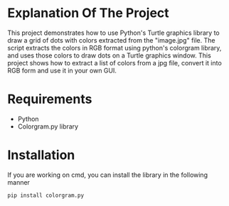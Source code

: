 # Explanation Of The Project

This project demonstrates how to use Python's Turtle graphics library to draw a grid of dots with colors extracted from the "image.jpg" file. 
The script extracts the colors in RGB format using python's colorgram library, and uses those colors to draw dots on a Turtle graphics window. 
This project shows how to extract a list of colors from a jpg file, convert it into RGB form and use it in your own GUI.

# Requirements
- Python
- Colorgram.py library

# Installation

If you are working on cmd, you can install the library in the following manner

```pip install colorgram.py```
